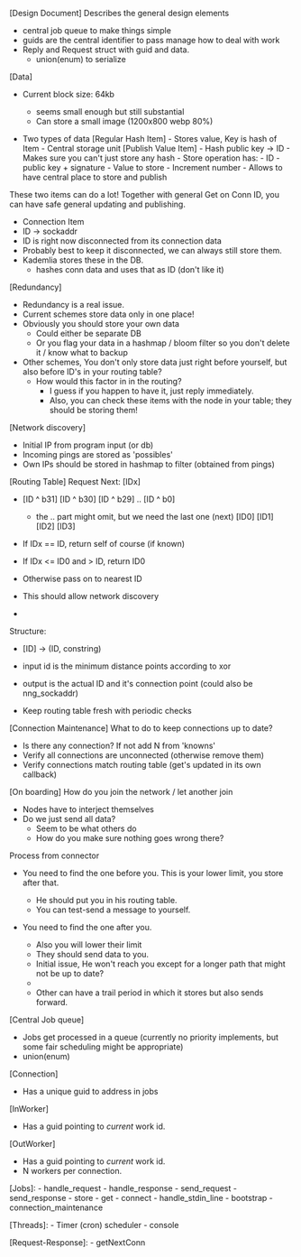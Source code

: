 [Design Document]
Describes the general design elements
- central job queue to make things simple
- guids are the central identifier to pass manage how to deal with work
- Reply and Request struct with guid and data.
	- union(enum) to serialize

[Data]
- Current block size: 64kb
	- seems small enough but still substantial
	- Can store a small image (1200x800 webp 80%)

- Two types of data
	[Regular Hash Item]
	  - Stores value, Key is hash of Item
 	  - Central storage unit
	[Publish Value Item]
      - Hash public key -> ID
      - Makes sure you can't just store any hash
      - Store operation has: 
		- ID
   		- public key + signature
   		- Value to store
   		- Increment number
   	  - Allows to have central place to store and publish

These two items can do a lot!
Together with general Get on Conn ID, you can have safe general updating and publishing.

- Connection Item
 - ID -> sockaddr
 - ID is right now disconnected from its connection data
 - Probably best to keep it disconnected, we can always still store them.
 - Kademlia stores these in the DB.
   - hashes conn data and uses that as ID (don't like it)
   
[Redundancy]
- Redundancy is a real issue.
- Current schemes store data only in one place!
- Obviously you should store your own data
	- Could either be separate DB
	- Or you flag your data in a hashmap / bloom filter so you don't delete it / know what to backup
- Other schemes, You don't only store data just right before yourself, but also before ID's in your routing table?
  - How would this factor in in the routing?
    - I guess if you happen to have it, just reply immediately.
    - Also, you can check these items with the node in your table; they should be storing them!

[Network discovery]
- Initial IP from program input (or db)
- Incoming pings are stored as 'possibles'
- Own IPs should be stored in hashmap to filter (obtained from pings)


[Routing Table]
  Request Next: [IDx]
  - [ID ^ b31]  [ID ^ b30] [ID ^ b29] .. [ID ^ b0]
    - the .. part might omit, but we need the last one (next)
  [ID0]         [ID1]       [ID2]       [ID3]

  - If IDx == ID, return self of course (if known)
  - If IDx <= ID0 and > ID, return ID0
  - Otherwise pass on to nearest ID
  - This should allow network discovery

  - 

  Structure:
- [ID] -> (ID, constring)
- input id is the minimum distance points according to xor
- output is the actual ID and it's connection point (could also be nng_sockaddr)

- Keep routing table fresh with periodic checks


[Connection Maintenance]
What to do to keep connections up to date?
- Is there any connection? If not add N from 'knowns'
- Verify all connections are unconnected (otherwise remove them)
- Verify connections match routing table (get's updated in its own callback)

[On boarding]
How do you join the network / let another join
- Nodes have to interject themselves
- Do we just send all data?
  - Seem to be what others do
  - How do you make sure nothing goes wrong there?

Process from connector
- You need to find the one before you. This is your lower limit, you store after that.
	- He should put you in his routing table.
	- You can test-send a message to yourself.

- You need to find the one after you.
	- Also you will lower their limit
	- They should send data to you.
	- Initial issue, He won't reach you except for a longer path that might not be up to date?
	- 
	- Other can have a trail period in which it stores but also sends forward.

[Central Job queue]
- Jobs get processed in a queue (currently no priority implements, but some fair scheduling might be appropriate)
- union(enum)

[Connection]
- Has a unique guid to address in jobs

[InWorker]
- Has a guid pointing to *current* work id.

[OutWorker]
- Has a guid pointing to *current* work id.
- N workers per connection.

[Jobs]:
    - handle_request
    - handle_response
    - send_request 
    - send_response
    - store
    - get
    - connect
    - handle_stdin_line
    - bootstrap
    - connection_maintenance

[Threads]:
	- Timer (cron) scheduler
	- console

[Request-Response]:
	- getNextConn

